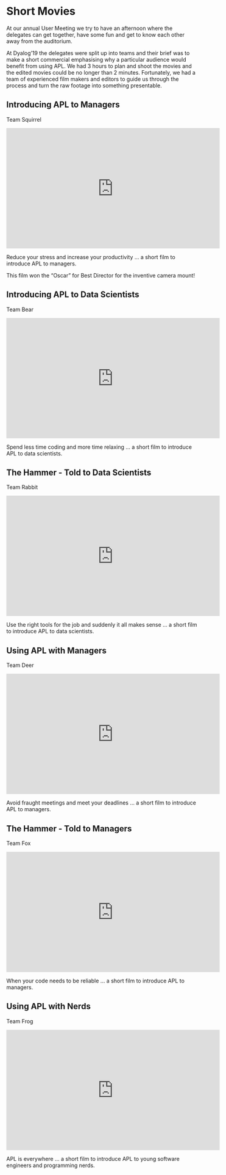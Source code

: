 # Short Movies
At our annual User Meeting we try to have an afternoon where the delegates can get together, have some fun and get to know each other away from the auditorium. 

At Dyalog’19 the delegates were split up into teams and their brief was to make a short commercial emphasising why a particular audience would benefit from using APL. We had 3 hours to plan and shoot the movies and the edited movies could be no longer than 2 minutes. Fortunately, we had a team of experienced film makers and editors to guide us through the process and turn the raw footage into something presentable.

## Introducing APL to Managers
Team Squirrel

<iframe width="560" height="315" src="https://www.youtube-nocookie.com/embed/xbn4BKxEiXA" frameborder="0" allow="accelerometer; autoplay; clipboard-write; encrypted-media; gyroscope; picture-in-picture" allowfullscreen></iframe>

Reduce your stress and increase your productivity … a short film to introduce APL to managers.

This film won the “Oscar” for Best Director for the inventive camera mount!

## Introducing APL to Data Scientists
Team Bear

<iframe width="560" height="315" src="https://www.youtube-nocookie.com/embed/bSYrqqpSN4A" frameborder="0" allow="accelerometer; autoplay; clipboard-write; encrypted-media; gyroscope; picture-in-picture" allowfullscreen></iframe>

Spend less time coding and more time relaxing … a short film to introduce APL to data scientists.

## The Hammer - Told to Data Scientists
Team Rabbit

<iframe width="560" height="315" src="https://www.youtube-nocookie.com/embed/ruEgl-EDYcU" frameborder="0" allow="accelerometer; autoplay; clipboard-write; encrypted-media; gyroscope; picture-in-picture" allowfullscreen></iframe>

Use the right tools for the job and suddenly it all makes sense … a short film to introduce APL to data scientists.

## Using APL with Managers
Team Deer

<iframe width="560" height="315" src="https://www.youtube-nocookie.com/embed/eCxA5m4BVIM" frameborder="0" allow="accelerometer; autoplay; clipboard-write; encrypted-media; gyroscope; picture-in-picture" allowfullscreen></iframe>

Avoid fraught meetings and meet your deadlines … a short film to introduce APL to managers.

## The Hammer - Told to Managers
Team Fox

<iframe width="560" height="315" src="https://www.youtube-nocookie.com/embed/jVYauceADgc" frameborder="0" allow="accelerometer; autoplay; clipboard-write; encrypted-media; gyroscope; picture-in-picture" allowfullscreen></iframe>

When your code needs to be reliable … a short film to introduce APL to managers.

## Using APL with Nerds
Team Frog

<iframe width="560" height="315" src="https://www.youtube-nocookie.com/embed/Xvf7q9OA4Sg" frameborder="0" allow="accelerometer; autoplay; clipboard-write; encrypted-media; gyroscope; picture-in-picture" allowfullscreen></iframe>

APL is everywhere … a short film to introduce APL to young software engineers and programming nerds.